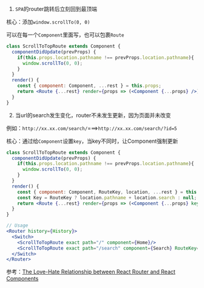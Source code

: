 1. `SPA`的router跳转后立刻回到最顶端

核心：添加`window.scrollTo(0, 0)`

可以在每一个`Component`里面写，也可以包裹`Route`

```jsx harmony
class ScrollToTopRoute extends Component {
  componentDidUpdate(prevProps) {
    if(this.props.location.pathname !== prevProps.location.pathname){
      window.scrollTo(0, 0);
    }
  }
  render() {
    const { component: Component, ...rest } = this.props;
    return <Route {...rest} render={props => (<Component {...props} />)} />;
  }
}
```

2. 当url的search发生变化，router不未发生更新，因为页面并未改变

例如：`http://xx.xx.com/search/`===>`http://xx.xx.com/search/?id=5`

核心：通过给`Component`设置`key`，当key不同时，让Component强制更新

```jsx harmony
class ScrollToTopRoute extends Component {
  componentDidUpdate(prevProps) {
    if(this.props.location.pathname !== prevProps.location.pathname){
      window.scrollTo(0, 0);
    }
  }
  render() {
    const { component: Component, RouteKey, location, ...rest } = this.props;
    const Key = RouteKey ? location.pathname + location.search : null;
    return <Route {...rest} render={props => (<Component {...props} key={Key} />)} />;
  }
}

// Usage
<Router history={History}>
  <Switch>
    <ScrollToTopRoute exact path="/" component={Home}/>
    <ScrollToTopRoute exact path="/search" component={Search} RouteKey={true} />
  </Switch>
</Router>
```

参考：[The Love-Hate Relationship between React Router and React Components](https://blog.bitsrc.io/the-love-hate-relationship-between-react-router-and-react-components-dee4aac5956c)
